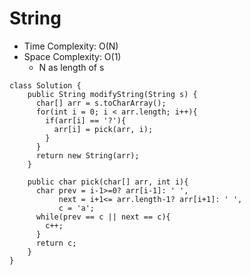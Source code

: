 # String
* Time Complexity: O(N)
* Space Complexity: O(1)
    * N as length of s
```
class Solution {
    public String modifyString(String s) {
      char[] arr = s.toCharArray();
      for(int i = 0; i < arr.length; i++){
        if(arr[i] == '?'){
          arr[i] = pick(arr, i);
        }
      }
      return new String(arr);
    }

    public char pick(char[] arr, int i){
      char prev = i-1>=0? arr[i-1]: ' ',
           next = i+1<= arr.length-1? arr[i+1]: ' ',
           c = 'a';
      while(prev == c || next == c){
        c++;
      }
      return c;
    }
}
```